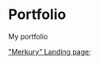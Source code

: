 # Portfolio 
My portfolio



["Merkury" Landing page](https://Portfolio.github.io/Merkury/index.html 'Second work');
